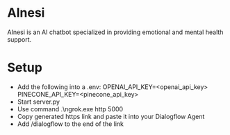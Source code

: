 # AInesi

AInesi is an AI chatbot specialized in providing emotional and mental health support.

# Setup

- Add the following into a .env: OPENAI_API_KEY=<openai_api_key>
  PINECONE_API_KEY=<pinecone_api_key>
- Start server.py
- Use command .\ngrok.exe http 5000
- Copy generated https link and paste it into your Dialogflow Agent
- Add /dialogflow to the end of the link
